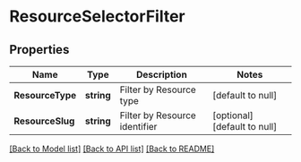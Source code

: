 # ResourceSelectorFilter

## Properties
Name | Type | Description | Notes
------------ | ------------- | ------------- | -------------
**ResourceType** | **string** | Filter by Resource type | [default to null]
**ResourceSlug** | **string** | Filter by Resource identifier | [optional] [default to null]

[[Back to Model list]](../README.md#documentation-for-models) [[Back to API list]](../README.md#documentation-for-api-endpoints) [[Back to README]](../README.md)

